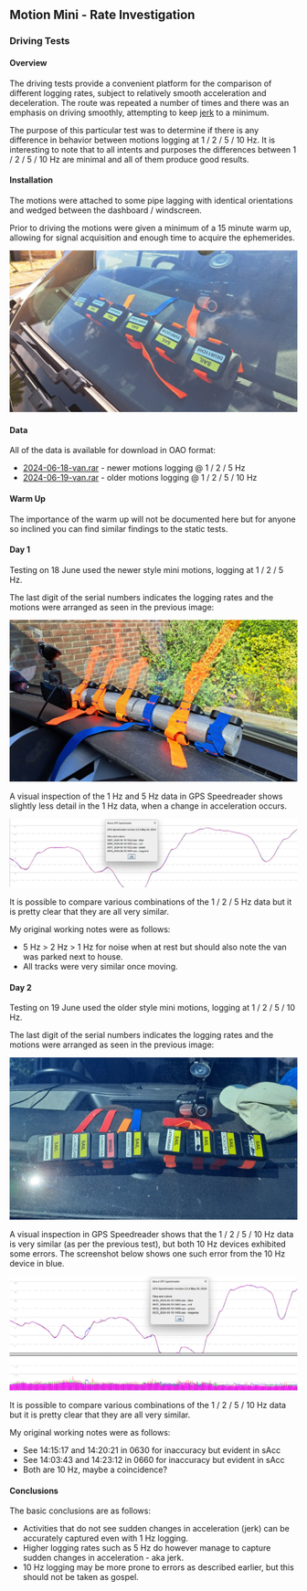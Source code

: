 ## Motion Mini - Rate Investigation

### Driving Tests

#### Overview

The driving tests provide a convenient platform for the comparison of different logging rates, subject to relatively smooth acceleration and deceleration. The route was repeated a number of times and there was an emphasis on driving smoothly, attempting to keep [jerk](https://en.wikipedia.org/wiki/Jerk_(physics)) to a minimum.

The purpose of this particular test was to determine if there is any difference in behavior between motions logging at 1 / 2 / 5 / 10 Hz. It is interesting to note that to all intents and purposes the differences between 1 / 2 / 5 / 10 Hz are minimal and all of them produce good results.



#### Installation

The motions were attached to some pipe lagging with identical orientations and wedged between the dashboard / windscreen.

Prior to driving the motions were given a minimum of a 15 minute warm up, allowing for signal acquisition and enough time to acquire the ephemerides.

![installation](img/20240618_162438.jpg)



#### Data

All of the data is available for download in OAO format:

- [2024-06-18-van.rar](2024-06-18-van.rar) - newer motions logging @ 1 / 2 / 5 Hz
- [2024-06-19-van.rar](2024-06-19-van.rar) - older motions logging @ 1 / 2 / 5 / 10 Hz



#### Warm Up

The importance of the warm up will not be documented here but for anyone so inclined you can find similar findings to the static tests.



#### Day 1

Testing on 18 June used the newer style mini motions, logging at 1 / 2 / 5 Hz.

The last digit of the serial numbers indicates the logging rates and the motions were arranged as seen in the previous image:

![20240618-layout](img/20240618_162516.jpg)

A visual inspection of the 1 Hz and 5 Hz data in GPS Speedreader shows slightly less detail in the 1 Hz data, when a change in acceleration occurs.

![20240618-comparison](img/20240618.png)

It is possible to compare various combinations of the 1 / 2 / 5 Hz data but it is pretty clear that they are all very similar.



My original working notes were as follows:

- 5 Hz > 2 Hz > 1 Hz for noise when at rest but should also note the van was parked next to house.
- All tracks were very similar once moving.



#### Day 2

Testing on 19 June used the older style mini motions, logging at 1 / 2 / 5 / 10 Hz.

The last digit of the serial numbers indicates the logging rates and the motions were arranged as seen in the previous image:

![20240619-layout](img/20240619_153701.jpg)

A visual inspection in GPS Speedreader shows that the 1 / 2 / 5 / 10 Hz data is very similar (as per the previous test), but both 10 Hz devices exhibited some errors. The screenshot below shows one such error from the 10 Hz device in blue.

![20240619-comparison](img/20240619.png)



It is possible to compare various combinations of the 1 / 2 / 5 / 10 Hz data but it is pretty clear that they are all very similar.



My original working notes were as follows:

- See 14:15:17 and 14:20:21 in 0630 for inaccuracy but evident in sAcc
- See 14:03:43 and 14:23:12 in 0660 for inaccuracy but evident in sAcc
- Both are 10 Hz, maybe a coincidence?



#### Conclusions

The basic conclusions are as follows:

- Activities that do not see sudden changes in acceleration (jerk) can be accurately captured even with 1 Hz logging.
- Higher logging rates such as 5 Hz do however manage to capture sudden changes in acceleration - aka jerk.
- 10 Hz logging may be more prone to errors as described earlier, but this should not be taken as gospel.

